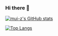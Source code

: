 ### Hi there 👋

<!--
**mui-z/mui-z** is a ✨ _special_ ✨ repository because its `README.md` (this file) appears on your GitHub profile.

Here are some ideas to get you started:

- 🔭 I’m currently working on ...
- 🌱 I’m currently learning ...
- 👯 I’m looking to collaborate on ...
- 🤔 I’m looking for help with ...
- 💬 Ask me about ...
- 📫 How to reach me: ...
- 😄 Pronouns: ...
- ⚡ Fun fact: ...
-->

[![mui-z's GitHub stats](https://github-readme-stats.vercel.app/api?username=mui-z&count_private=true&show_icons=true&theme=gradient)](https://github.com/anuraghazra/github-readme-stats)  

[![Top Langs](https://github-readme-stats.vercel.app/api/top-langs/?username=mui-z&langs_count=8&layout=compact)](https://github.com/anuraghazra/github-readme-stats)

